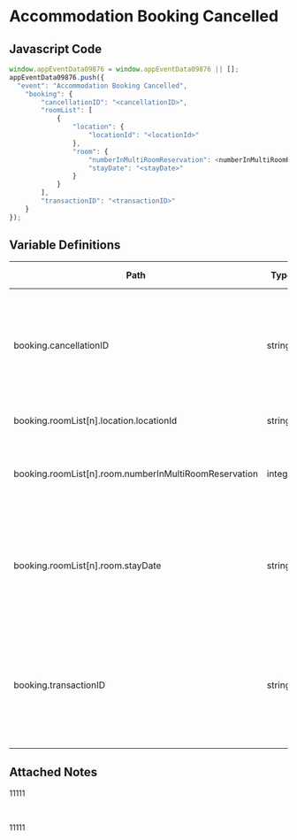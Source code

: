 # Accommodation Booking Cancelled

### 

## Javascript Code
```js
window.appEventData09876 = window.appEventData09876 || [];
appEventData09876.push({
  "event": "Accommodation Booking Cancelled",
    "booking": {
        "cancellationID": "<cancellationID>",
        "roomList": [
            {
                "location": {
                    "locationId": "<locationId>"
                },
                "room": {
                    "numberInMultiRoomReservation": <numberInMultiRoomReservation>,
                    "stayDate": "<stayDate>"
                }
            }
        ],
        "transactionID": "<transactionID>"
    }
});
```

## Variable Definitions

|Path|Type|Description|Example|Pattern|Min Length|Max Length|Minimum|Maximum|Multiple Of|
| --- | --- | --- | --- | --- | --- | --- | --- | --- | --- |
|booking.cancellationID|string|Unique identifier of a cancellation of a booking.  Typically not the same as the booking ID.|CN-34456789|||||||
|booking.roomList[n].location.locationId|string|Unique Identifier of a Location. |155, 65588, 987764448|||||||
|booking.roomList[n].room.numberInMultiRoomReservation|integer|Integer position of a room in a multi-room booking action.|1, 2, 3||||1|||
|booking.roomList[n].room.stayDate|string|Date of each room night. ISO 8601 form \(YYYY-MM-DD\). Jan 1, 2019 is 2019-01-01|2001-12-22, 2011-01-01|^([0-9]{4})-(1[0-2]|0[1-9])-(3[01]|0[1-9]|[12][0-9])$||||||
|booking.transactionID|string|Unique identifier of the transaction. Max Length 20. Used as a key for upload of post transaction data. ||^[a-zA-Z0-9]{6,20}$|6|20||||

## Attached Notes

<p>11111</p>
<p>&nbsp;</p>
<p>11111</p>
